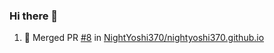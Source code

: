 ### Hi there 👋

<!--START_SECTION:activity-->
1. 🎉 Merged PR [#8](https://github.com/NightYoshi370/nightyoshi370.github.io/pull/8) in [NightYoshi370/nightyoshi370.github.io](https://github.com/NightYoshi370/nightyoshi370.github.io)
<!--END_SECTION:activity-->

<!--
**SetiZ/SetiZ** is a ✨ _special_ ✨ repository because its `README.md` (this file) appears on your GitHub profile.

Here are some ideas to get you started:

- 🔭 I’m currently working on ...
- 🌱 I’m currently learning ...
- 👯 I’m looking to collaborate on ...
- 🤔 I’m looking for help with ...
- 💬 Ask me about ...
- 📫 How to reach me: ...
- 😄 Pronouns: ...
- ⚡ Fun fact: ...
-->
